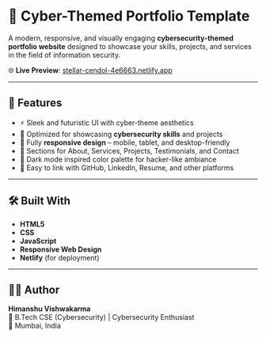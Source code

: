 # 🔐 Cyber-Themed Portfolio Template

A modern, responsive, and visually engaging **cybersecurity-themed portfolio website** designed to showcase your skills, projects, and services in the field of information security.

🌐 **Live Preview**: [stellar-cendol-4e6663.netlify.app](https://stellar-cendol-4e6663.netlify.app/)

---

## 📌 Features

- ⚡ Sleek and futuristic UI with cyber-theme aesthetics
- 🧠 Optimized for showcasing **cybersecurity skills** and projects
- 📱 Fully **responsive design** – mobile, tablet, and desktop-friendly
- 💼 Sections for About, Services, Projects, Testimonials, and Contact
- 🌙 Dark mode inspired color palette for hacker-like ambiance
- 🔗 Easy to link with GitHub, LinkedIn, Resume, and other platforms

---

## 🛠️ Built With

- **HTML5**
- **CSS**
- **JavaScript**
- **Responsive Web Design**
- **Netlify** (for deployment)

---

## 🧑‍💻 Author

**Himanshu Vishwakarma**  
🚀 B.Tech CSE (Cybersecurity) | Cybersecurity Enthusiast  
📍 Mumbai, India  
